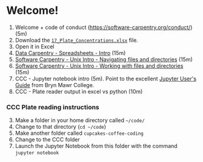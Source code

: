 # Welcome!

1. Welcome + code of conduct (https://software-carpentry.org/conduct/) (5m)
2. Download the [`17_Plate_Concentrations.xlsx`]() file.
3. Open it in Excel
3. [Data Carpentry - Spreadsheets - Intro](http://www.datacarpentry.org/spreadsheet-ecology-lesson/00-intro/) (15m)
4. [Software Carpentry - Unix Intro - Navigating files and directories](http://swcarpentry.github.io/shell-novice/02-filedir/) (15m)
5. [Software Carpentry - Unix Intro - Working with files and directories](http://swcarpentry.github.io/shell-novice/03-create/) (15m)
6. CCC - Jupyter notebook intro (5m). Point to the excellent [Jupyter User's
                     Guide](https://athena.brynmawr.edu/jupyter/hub/dblank/public/Jupyter%20Notebook%20Users%20Manual.ipynb)
   from Bryn Mawr College.
7. CCC - Plate reader output in excel vs python (10m)


### CCC Plate reading instructions

3. Make a folder in your home directory called `~/code/`
4. Change to that directory (`cd ~/code`)
5. Make another folder called `cupcakes-coffee-coding`
6. Change to the CCC folder
7. Launch the Jupyter Notebook from this folder with the command `jupyter
   notebook`
